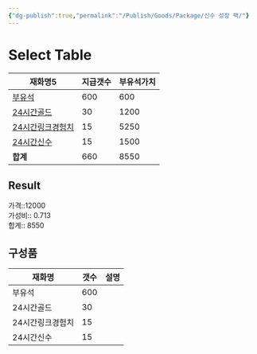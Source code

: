 ```yaml
---
{"dg-publish":true,"permalink":"/Publish/Goods/Package/신수 성장 팩/"}
---
```



# Select Table
<div><table class="dataview table-view-table"><thead class="table-view-thead"><tr class="table-view-tr-header"><th class="table-view-th"><span>재화명</span><span class="dataview small-text">5</span></th><th class="table-view-th"><span>지급갯수</span></th><th class="table-view-th"><span>부유석가치</span></th></tr></thead><tbody class="table-view-tbody"><tr><td><span><a data-tooltip-position="top" aria-label="Publish/Goods/Currencies/부유석.md" data-href="Publish/Goods/Currencies/부유석.md" href="Publish/Goods/Currencies/부유석.md" class="internal-link" target="_blank" rel="noopener nofollow">부유석</a></span></td><td>600</td><td>600</td></tr><tr><td><span><a data-tooltip-position="top" aria-label="Publish/Goods/Currencies/24시간골드.md" data-href="Publish/Goods/Currencies/24시간골드.md" href="Publish/Goods/Currencies/24시간골드.md" class="internal-link" target="_blank" rel="noopener nofollow">24시간골드</a></span></td><td>30</td><td>1200</td></tr><tr><td><span><a data-tooltip-position="top" aria-label="Publish/Goods/Currencies/24시간링크경험치.md" data-href="Publish/Goods/Currencies/24시간링크경험치.md" href="Publish/Goods/Currencies/24시간링크경험치.md" class="internal-link" target="_blank" rel="noopener nofollow">24시간링크경험치</a></span></td><td>15</td><td>5250</td></tr><tr><td><span><a data-tooltip-position="top" aria-label="Publish/Goods/Currencies/24시간신수.md" data-href="Publish/Goods/Currencies/24시간신수.md" href="Publish/Goods/Currencies/24시간신수.md" class="internal-link" target="_blank" rel="noopener nofollow">24시간신수</a></span></td><td>15</td><td>1500</td></tr><tr><td><span><strong>합계</strong></span></td><td>660</td><td>8550</td></tr></tbody></table></div><p><span><h2 data-heading="Result" dir="auto">Result</h2></span></p><span><span>가격::12000 <br></span></span><span><span>가성비:: 0.713 <br></span></span><span><span>합계:: 8550</span></span>

## 구성품
| **재화명**       | **갯수** | 설명 |
| ---------------- | -------- | ---- |
| 부유석           | 600      |      |
| 24시간골드       | 30       |      |
| 24시간링크경험치 | 15       |      |
| 24시간신수 | 15         |      |



